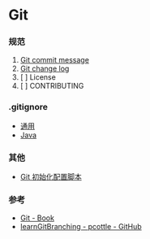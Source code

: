 # Git


### 规范

1. [Git commit message](./git-commit-message.md)
2. [Git change log](./git-change-log.md)
3. [ ] License
4. [ ] CONTRIBUTING


### .gitignore

- [通用](./gitignore/common.gitignore)
- [Java](./gitignore/java.gitignore)


### 其他

- [Git 初始化配置脚本](./script/config.sh)



### 参考

- [Git - Book](https://www.git-scm.com/book/zh/v2)
- [learnGitBranching - pcottle - GitHub](https://github.com/pcottle/learnGitBranching)
